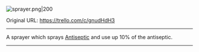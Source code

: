 ![sprayer.png\|200](/Items/Antiseptic%20Sprayer%20-%20Attachments/6718845db30472d958dd7d0c.png)

Original URL: https://trello.com/c/gnudHdH3

---

A sprayer which sprays [Antiseptic](Antiseptic.md) and use up 10% of the antiseptic.

---

